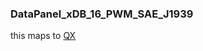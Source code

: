 ### DataPanel_xDB_16_PWM_SAE_J1939



this maps to [QX](../QX)
































































